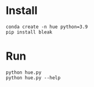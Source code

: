 # Install
```
conda create -n hue python=3.9
pip install bleak
```

# Run
```
python hue.py
python hue.py --help
```